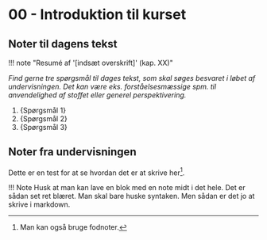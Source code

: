 # 00 - Introduktion til kurset

## Noter til dagens tekst

!!! note "Resumé af '[indsæt overskrift]' (kap. XX)"

*Find gerne tre spørgsmål til dages tekst, som skal søges besvaret i løbet af undervisningen. Det kan være eks. forståelsesmæssige spm. til anvendelighed af stoffet eller generel perspektivering.*

1. {Spørgsmål 1}
2. {Spørgsmål 2}
3. {Spørgsmål 3}

## Noter fra undervisningen

Dette er en test for at se hvordan det er at skrive her[^1].

!!! Note
    Husk at man kan lave en blok med en note midt i det hele. Det er sådan set ret blæret. Man skal bare huske syntaken. Men sådan er det jo at skrive i markdown.

[^1]: Man kan også bruge fodnoter.  
